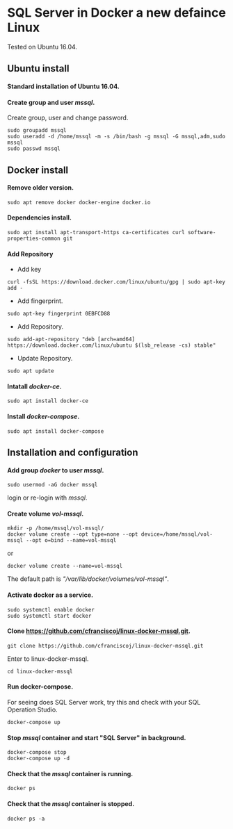 # SQL Server in Docker a new defaince Linux
Tested on Ubuntu 16.04. 

## Ubuntu install

#### Standard installation of Ubuntu 16.04.
#### Create group and user _mssql_.
Create group, user and change password.
```
sudo groupadd mssql
sudo useradd -d /home/mssql -m -s /bin/bash -g mssql -G mssql,adm,sudo mssql
sudo passwd mssql
```

## Docker install
#### Remove older version.
 
```
sudo apt remove docker docker-engine docker.io
```

#### Dependencies install.

```
sudo apt install apt-transport-https ca-certificates curl software-properties-common git
```

#### Add Repository
  - Add key

```
curl -fsSL https://download.docker.com/linux/ubuntu/gpg | sudo apt-key add -
```

  - Add fingerprint.

```
sudo apt-key fingerprint 0EBFCD88
```

  - Add Repository.

```
sudo add-apt-repository "deb [arch=amd64] https://download.docker.com/linux/ubuntu $(lsb_release -cs) stable"
```

  - Update Repository.

```
sudo apt update
```

#### Intatall _docker-ce_.

```
sudo apt install docker-ce
```

#### Install _docker-compose_.

```
sudo apt install docker-compose
```

## Installation and configuration
#### Add group _docker_ to user _mssql_.

```
sudo usermod -aG docker mssql
```
login or re-login with _mssql_.

#### Create volume _vol-mssql_.
```
mkdir -p /home/mssql/vol-mssql/
docker volume create --opt type=none --opt device=/home/mssql/vol-mssql --opt o=bind --name=vol-mssql
```
or
```
docker volume create --name=vol-mssql
```
The default path is _"/var/lib/docker/volumes/vol-mssql"_.

#### Activate docker as a service.

```
sudo systemctl enable docker
sudo systemctl start docker
```

#### Clone https://github.com/cfranciscoj/linux-docker-mssql.git.
```
git clone https://github.com/cfranciscoj/linux-docker-mssql.git
```
Enter to linux-docker-mssql.
```
cd linux-docker-mssql
```

#### Run docker-compose.

For seeing does SQL Server work, try this and check with your SQL Operation Studio.
```
docker-compose up
```

#### Stop _mssql_ container and start "SQL Server" in background.

```
docker-compose stop 
docker-compose up -d
```

#### Check that the _mssql_ container is running.

```
docker ps
```

#### Check that the _mssql_ container is stopped.

```
docker ps -a
```

